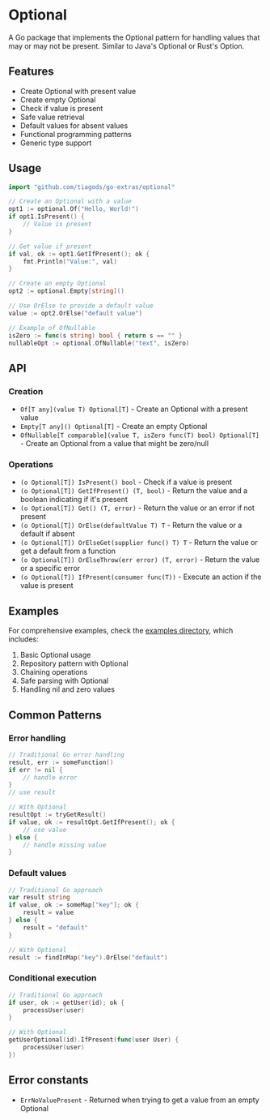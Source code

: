 # Optional

A Go package that implements the Optional pattern for handling values that may or may not be present. Similar to Java's Optional or Rust's Option.

## Features

- Create Optional with present value
- Create empty Optional
- Check if value is present
- Safe value retrieval
- Default values for absent values
- Functional programming patterns
- Generic type support

## Usage

```go
import "github.com/tiagods/go-extras/optional"

// Create an Optional with a value
opt1 := optional.Of("Hello, World!")
if opt1.IsPresent() {
    // Value is present
}

// Get value if present
if val, ok := opt1.GetIfPresent(); ok {
    fmt.Println("Value:", val)
}

// Create an empty Optional
opt2 := optional.Empty[string]()

// Use OrElse to provide a default value
value := opt2.OrElse("default value")

// Example of OfNullable
isZero := func(s string) bool { return s == "" }
nullableOpt := optional.OfNullable("text", isZero)
```

## API

### Creation
- `Of[T any](value T) Optional[T]` - Create an Optional with a present value
- `Empty[T any]() Optional[T]` - Create an empty Optional
- `OfNullable[T comparable](value T, isZero func(T) bool) Optional[T]` - Create an Optional from a value that might be zero/null

### Operations
- `(o Optional[T]) IsPresent() bool` - Check if a value is present
- `(o Optional[T]) GetIfPresent() (T, bool)` - Return the value and a boolean indicating if it's present
- `(o Optional[T]) Get() (T, error)` - Return the value or an error if not present
- `(o Optional[T]) OrElse(defaultValue T) T` - Return the value or a default if absent
- `(o Optional[T]) OrElseGet(supplier func() T) T` - Return the value or get a default from a function
- `(o Optional[T]) OrElseThrow(err error) (T, error)` - Return the value or a specific error
- `(o Optional[T]) IfPresent(consumer func(T))` - Execute an action if the value is present

## Examples

For comprehensive examples, check the [examples directory](examples/main.go), which includes:

1. Basic Optional usage
2. Repository pattern with Optional
3. Chaining operations
4. Safe parsing with Optional
5. Handling nil and zero values

## Common Patterns

### Error handling

```go
// Traditional Go error handling
result, err := someFunction()
if err != nil {
    // handle error
}
// use result

// With Optional
resultOpt := tryGetResult()
if value, ok := resultOpt.GetIfPresent(); ok {
    // use value
} else {
    // handle missing value
}
```

### Default values

```go
// Traditional Go approach
var result string
if value, ok := someMap["key"]; ok {
    result = value
} else {
    result = "default"
}

// With Optional
result := findInMap("key").OrElse("default")
```

### Conditional execution

```go
// Traditional Go approach
if user, ok := getUser(id); ok {
    processUser(user)
}

// With Optional
getUserOptional(id).IfPresent(func(user User) {
    processUser(user)
})
```

## Error constants

- `ErrNoValuePresent` - Returned when trying to get a value from an empty Optional 